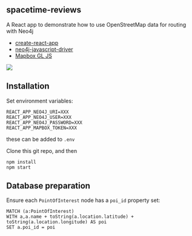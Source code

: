 ## spacetime-reviews

A React app to demonstrate how to use OpenStreetMap data for routing with Neo4j

* [create-react-app](https://github.com/facebook/create-react-app)
* [neo4j-javascript-driver](https://github.com/neo4j/neo4j-javascript-driver)
* [Mapbox GL JS](https://www.mapbox.com/mapbox-gl-js/api/)


![](img/screenshot.gif)

## Installation 

Set environment variables:

```
REACT_APP_NEO4J_URI=XXX
REACT_APP_NEO4J_USER=XXX
REACT_APP_NEO4J_PASSWORD=XXX
REACT_APP_MAPBOX_TOKEN=XXX
```

these can be added to `.env`

Clone this git repo, and then

```
npm install
npm start
```

## Database preparation

Ensure each `PointOfInterest` node has a `poi_id` property set:

```
MATCH (a:PointOfInterest)
WITH a,a.name + toString(a.location.latitude) + toString(a.location.longitude) AS poi
SET a.poi_id = poi
```

